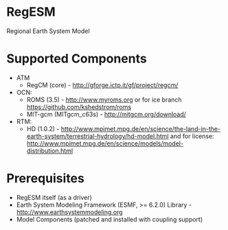 RegESM
======

Regional Earth System Model

Supported Components
====================

* ATM
    * RegCM (core) - http://gforge.ictp.it/gf/project/regcm/
* OCN: 
    * ROMS (3.5) - http://www.myroms.org or for ice branch https://github.com/kshedstrom/roms
    * MIT-gcm (MITgcm_c63s) - http://mitgcm.org/download/
* RTM: 
    * HD (1.0.2) - http://www.mpimet.mpg.de/en/science/the-land-in-the-earth-system/terrestrial-hydrology/hd-model.html and for license: http://www.mpimet.mpg.de/en/science/models/model-distribution.html

Prerequisites
=============

* RegESM itself (as a driver)
* Earth System Modeling Framework (ESMF, >= 6.2.0) Library - http://www.earthsystemmodeling.org
* Model Components (patched and installed with coupling support)
